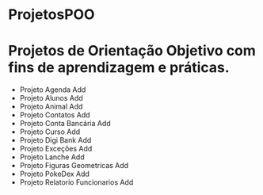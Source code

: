# ProjetosPOO
# Projetos de Orientação Objetivo com fins de aprendizagem e práticas.
- Projeto Agenda Add
- Projeto Alunos Add
- Projeto Animal Add
- Projeto Contatos Add
- Projeto Conta Bancária Add
- Projeto Curso Add
- Projeto Digi Bank Add
- Projeto Exceções Add
- Projeto Lanche Add
- Projeto Figuras Geometricas Add
- Projeto PokeDex Add
- Projeto Relatorio Funcionarios Add
